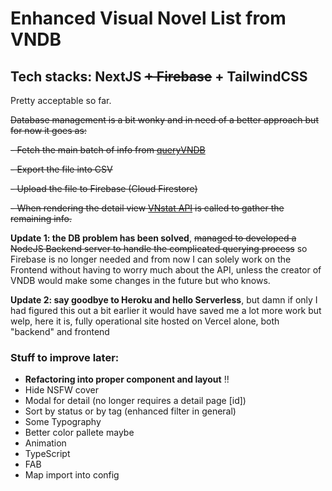 # Enhanced Visual Novel List from VNDB

Tech stacks: NextJS ~~+ Firebase~~ + TailwindCSS
------------


Pretty acceptable so far.

~~Database management is a bit wonky and in need of a better approach but for now it goes as:~~

~~- Fetch the main batch of info from [queryVNDB](https://query.vndb.org)~~

~~- Export the file into CSV~~

~~- Upload the file to Firebase (Cloud Firestore)~~

~~- When rendering the detail view [VNstat API](https://vnstat.net/) is called to gather the remaining info.~~

**Update 1: the DB problem has been solved**, ~~managed to developed a NodeJS Backend server to handle the complicated querying process~~ so Firebase is no longer needed and from now I can solely work on the Frontend without having to worry much about the API, unless the creator of VNDB would make some changes in the future but who knows.

**Update 2: say goodbye to Heroku and hello Serverless**, but damn if only I had figured this out a bit earlier it would have saved me a lot more work but welp, here it is, fully operational site hosted on Vercel alone, both "backend" and frontend

### Stuff to improve later:

- **Refactoring into proper component and layout** !!
- Hide NSFW cover
- Modal for detail (no longer requires a detail page [id])
- Sort by status or by tag (enhanced filter in general)
- Some Typography
- Better color pallete maybe
- Animation
- TypeScript
- FAB
- Map import into config
